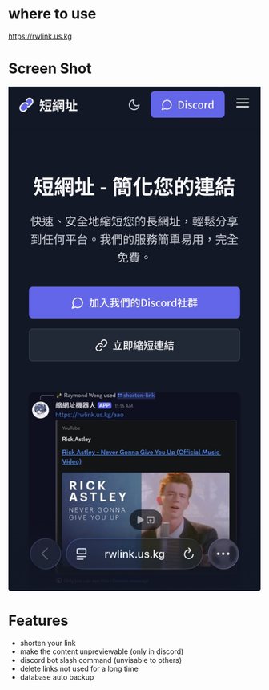 # where to use

https://rwlink.us.kg

# Screen Shot
![](https://raw.githubusercontent.com/Raymond-Weng/New-Short-Link/refs/heads/master/Screen%20Shot.jpeg)

# Features

- shorten your link
- make the content unpreviewable (only in discord)
- discord bot slash command (unvisable to others)
- delete links not used for a long time
- database auto backup